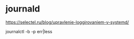 journald
========

https://selectel.ru/blog/upravlenie-loggirovaniem-v-systemd/

journalctl -b -p err|less

